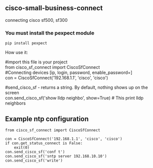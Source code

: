 ## cisco-small-business-connect
connecting cisco sf500, sf300

### You must install the pexpect module  
```
pip install pexpect
```

How use it:  

#import this file is your project  
from cisco_sf_connect import CiscoSfConnect  
#Connecting devices [ip, login, password, enable_password=]  
con = CiscoSfConnect('192.168.1.1', 'cisco', 'cisco')  


#send_cisco_sf - returns a string. By default, nothing shows up on the screen  
con.send_cisco_sf('show  lldp neighbo', show=True) # This print lldp neighbors  

## Example ntp configuration   
```
from cisco_sf_connect import CiscoSfConnect  

con = CiscoSfConnect('192.168.1.1', 'cisco', 'cisco')  
if con.get_status_connect is False:  
    exit(0)  
con.send_cisco_sf('conf t')  
con.send_cisco_sf('sntp server 192.168.10.10')  
con.send_cisco_sf('write')  
```

